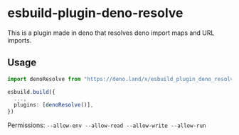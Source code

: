 # esbuild-plugin-deno-resolve

This is a plugin made in deno that resolves deno import maps and URL imports.

## Usage

```ts
import denoResolve from "https://deno.land/x/esbuild_plugin_deno_resolve/index.ts"

esbuild.build({
  ...,
  plugins: [denoResolve()],
})
```

Permissions: `--allow-env --allow-read --allow-write --allow-run`
